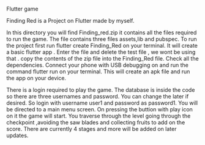 Flutter game

Finding Red is a Project on Flutter made by myself.

In this directory you will find Finding_red.zip it contains all the files required to run the game.
The file contains three files assets,lib and pubspec. To run the project first run 
flutter create Finding_Red on your terminal. It will create a basic flutter app .
Enter the file and delete the test file , we wont be using that .
copy the contents of the zip file into the Finding_Red file.
Check all the dependencies. Connect your phone with USB debugging on and run the command
flutter run on your terminal. This will create an apk file and run the app on your device.

There is a login required to play the game. The database is inside the code so there are three 
usernames and password. You can change the later if desired. So login with username user1 and password as password1. You will be directed to a main menu screen. On pressing the buttion with 
play icon on it the game will start. You traverse through the level going through the checkpoint
,avoiding the saw blades and collecting fruits to add on the score. There are currently 4 stages
and more will be added on later updates.
